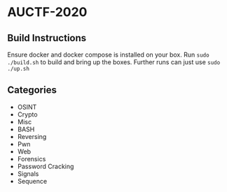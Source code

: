# AUCTF-2020

## Build Instructions

Ensure docker and docker compose is installed on your box.
Run `sudo ./build.sh` to build and bring up the boxes.
Further runs can just use `sudo ./up.sh`

## Categories

- OSINT
- Crypto
- Misc
- BASH
- Reversing
- Pwn
- Web
- Forensics
- Password Cracking
- Signals
- Sequence
